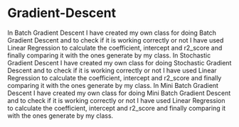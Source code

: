 # Gradient-Descent
In Batch Gradient Descent I have created my own class for doing Batch Gradient Descent and to check if it is working correctly or not I have used Linear Regression to calculate the coefficient, intercept and r2_score and finally comparing it with the ones generate by my class. 
In Stochastic Gradient Descent I have created my own class for doing Stochastic Gradient Descent and to check if it is working correctly or not I have used Linear Regression to calculate the coefficient, intercept and r2_score and finally comparing it with the ones generate by my class. 
In Mini Batch Gradient Descent I have created my own class for doing Mini Batch Gradient Descent and to check if it is working correctly or not I have used Linear Regression to calculate the coefficient, intercept and r2_score and finally comparing it with the ones generate by my class. 
